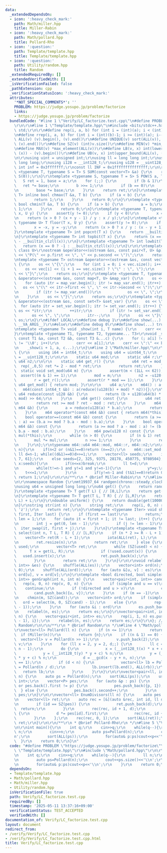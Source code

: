 ```yaml
---
data:
  _extendedDependsOn:
  - icon: ':heavy_check_mark:'
    path: Math/miller.hpp
    title: Miller-Rabin
  - icon: ':heavy_check_mark:'
    path: Math/pollard.hpp
    title: Pollard-Rho
  - icon: ':question:'
    path: Template/template.hpp
    title: Template/template.hpp
  - icon: ':question:'
    path: Utility/random.hpp
    title: Random
  _extendedRequiredBy: []
  _extendedVerifiedWith: []
  _isVerificationFailed: false
  _pathExtension: cpp
  _verificationStatusIcon: ':heavy_check_mark:'
  attributes:
    '*NOT_SPECIAL_COMMENTS*': ''
    PROBLEM: https://judge.yosupo.jp/problem/factorize
    links:
    - https://judge.yosupo.jp/problem/factorize
  bundledCode: "#line 1 \"Verify/LC_factorize.test.cpp\"\n#define PROBLEM \"https://judge.yosupo.jp/problem/factorize\"\
    \r\n\r\n#line 1 \"Template/template.hpp\"\n#include <bits/stdc++.h>\r\nusing namespace\
    \ std;\r\n\r\n#define rep(i, a, b) for (int i = (int)(a); i < (int)(b); i++)\r\
    \n#define rrep(i, a, b) for (int i = (int)(b)-1; i >= (int)(a); i--)\r\n#define\
    \ ALL(v) (v).begin(), (v).end()\r\n#define UNIQUE(v) sort(ALL(v)), (v).erase(unique(ALL(v)),\
    \ (v).end())\r\n#define SZ(v) (int)v.size()\r\n#define MIN(v) *min_element(ALL(v))\r\
    \n#define MAX(v) *max_element(ALL(v))\r\n#define LB(v, x) int(lower_bound(ALL(v),\
    \ (x)) - (v).begin())\r\n#define UB(v, x) int(upper_bound(ALL(v), (x)) - (v).begin())\r\
    \n\r\nusing uint = unsigned int;\r\nusing ll = long long int;\r\nusing ull = unsigned\
    \ long long;\r\nusing i128 = __int128_t;\r\nusing u128 = __uint128_t;\r\nconst\
    \ int inf = 0x3fffffff;\r\nconst ll INF = 0x1fffffffffffffff;\r\n\r\ntemplate\
    \ <typename T, typename S = T> S SUM(const vector<T> &a) {\r\n    return accumulate(ALL(a),\
    \ S(0));\r\n}\r\ntemplate <typename S, typename T = S> S POW(S a, T b) {\r\n \
    \   S ret = 1, base = a;\r\n    for (;;) {\r\n        if (b & 1)\r\n         \
    \   ret *= base;\r\n        b >>= 1;\r\n        if (b == 0)\r\n            break;\r\
    \n        base *= base;\r\n    }\r\n    return ret;\r\n}\r\ntemplate <typename\
    \ T> inline bool chmax(T &a, T b) {\r\n    if (a < b) {\r\n        a = b;\r\n\
    \        return 1;\r\n    }\r\n    return 0;\r\n}\r\ntemplate <typename T> inline\
    \ bool chmin(T &a, T b) {\r\n    if (a > b) {\r\n        a = b;\r\n        return\
    \ 1;\r\n    }\r\n    return 0;\r\n}\r\ntemplate <typename T, typename U> T ceil(T\
    \ x, U y) {\r\n    assert(y != 0);\r\n    if (y < 0)\r\n        x = -x, y = -y;\r\
    \n    return (x > 0 ? (x + y - 1) / y : x / y);\r\n}\r\ntemplate <typename T,\
    \ typename U> T floor(T x, U y) {\r\n    assert(y != 0);\r\n    if (y < 0)\r\n\
    \        x = -x, y = -y;\r\n    return (x > 0 ? x / y : (x - y + 1) / y);\r\n\
    }\r\ntemplate <typename T> int popcnt(T x) {\r\n    return __builtin_popcountll(x);\r\
    \n}\r\ntemplate <typename T> int topbit(T x) {\r\n    return (x == 0 ? -1 : 63\
    \ - __builtin_clzll(x));\r\n}\r\ntemplate <typename T> int lowbit(T x) {\r\n \
    \   return (x == 0 ? -1 : __builtin_ctzll(x));\r\n}\r\n\r\ntemplate <class T,\
    \ class U>\r\nostream &operator<<(ostream &os, const pair<T, U> &p) {\r\n    os\
    \ << \"P(\" << p.first << \", \" << p.second << \")\";\r\n    return os;\r\n}\r\
    \ntemplate <typename T> ostream &operator<<(ostream &os, const vector<T> &vec)\
    \ {\r\n    os << \"{\";\r\n    for (int i = 0; i < vec.size(); i++) {\r\n    \
    \    os << vec[i] << (i + 1 == vec.size() ? \"\" : \", \");\r\n    }\r\n    os\
    \ << \"}\";\r\n    return os;\r\n}\r\ntemplate <typename T, typename U>\r\nostream\
    \ &operator<<(ostream &os, const map<T, U> &map_var) {\r\n    os << \"{\";\r\n\
    \    for (auto itr = map_var.begin(); itr != map_var.end(); itr++) {\r\n     \
    \   os << \"(\" << itr->first << \", \" << itr->second << \")\";\r\n        itr++;\r\
    \n        if (itr != map_var.end())\r\n            os << \", \";\r\n        itr--;\r\
    \n    }\r\n    os << \"}\";\r\n    return os;\r\n}\r\ntemplate <typename T> ostream\
    \ &operator<<(ostream &os, const set<T> &set_var) {\r\n    os << \"{\";\r\n  \
    \  for (auto itr = set_var.begin(); itr != set_var.end(); itr++) {\r\n       \
    \ os << *itr;\r\n        ++itr;\r\n        if (itr != set_var.end())\r\n     \
    \       os << \", \";\r\n        itr--;\r\n    }\r\n    os << \"}\";\r\n    return\
    \ os;\r\n}\r\n#ifdef LOCAL\r\n#define debug 1\r\n#define show(...) _show(0, #__VA_ARGS__,\
    \ __VA_ARGS__)\r\n#else\r\n#define debug 0\r\n#define show(...) true\r\n#endif\r\
    \ntemplate <typename T> void _show(int i, T name) {\r\n    cerr << '\\n';\r\n\
    }\r\ntemplate <typename T1, typename T2, typename... T3>\r\nvoid _show(int i,\
    \ const T1 &a, const T2 &b, const T3 &...c) {\r\n    for (; a[i] != ',' && a[i]\
    \ != '\\0'; i++)\r\n        cerr << a[i];\r\n    cerr << \":\" << b << \" \";\r\
    \n    _show(i + 1, a, c...);\r\n}\n#line 2 \"Math/miller.hpp\"\n\r\nstruct m64\
    \ {\r\n    using i64 = int64_t;\r\n    using u64 = uint64_t;\r\n    using u128\
    \ = __uint128_t;\r\n\r\n    static u64 mod;\r\n    static u64 r;\r\n    static\
    \ u64 n2;\r\n\r\n    static u64 get_r() {\r\n        u64 ret = mod;\r\n      \
    \  rep(_,0,5) ret *= 2 - mod * ret;\r\n        return ret;\r\n    }\r\n\r\n  \
    \  static void set_mod(u64 m) {\r\n        assert(m < (1LL << 62));\r\n      \
    \  assert((m & 1) == 1);\r\n        mod = m;\r\n        n2 = -u128(m) % m;\r\n\
    \        r = get_r();\r\n        assert(r * mod == 1);\r\n    }\r\n    static\
    \ u64 get_mod() { return mod; }\r\n\r\n    u64 a;\r\n    m64() : a(0) {}\r\n \
    \   m64(const int64_t &b) : a(reduce((u128(b) + mod) * n2)){};\r\n\r\n    static\
    \ u64 reduce(const u128 &b) {\r\n        return (b + u128(u64(b) * u64(-r)) *\
    \ mod) >> 64;\r\n    }\r\n    u64 get() const {\r\n        u64 ret = reduce(a);\r\
    \n        return ret >= mod ? ret - mod : ret;\r\n    }\r\n    m64 &operator*=(const\
    \ m64 &b) {\r\n        a = reduce(u128(a) * b.a);\r\n        return *this;\r\n\
    \    }\r\n    m64 operator*(const m64 &b) const { return m64(*this) *= b; }\r\n\
    \    bool operator==(const m64 &b) const {\r\n        return (a >= mod ? a - mod\
    \ : a) == (b.a >= mod ? b.a - mod : b.a);\r\n    }\r\n    bool operator!=(const\
    \ m64 &b) const {\r\n        return (a >= mod ? a - mod : a) != (b.a >= mod ?\
    \ b.a - mod : b.a);\r\n    }\r\n    m64 pow(u128 n) const {\r\n        m64 ret(1),\
    \ mul(*this);\r\n        while (n > 0) {\r\n        if (n & 1) ret *= mul;\r\n\
    \        mul *= mul;\r\n        n >>= 1;\r\n        }\r\n        return ret;\r\
    \n    }\r\n};\r\ntypename m64::u64 m64::mod, m64::r, m64::n2;\r\n\r\nbool Miller(ll\
    \ n){\r\n    if(n<2 or (n&1)==0)return (n==2);\r\n    m64::set_mod(n);\r\n   \
    \ ll d=n-1; while((d&1)==0)d>>=1;\r\n    vector<ll> seeds;\r\n    if(n<(1<<30))seeds={2,\
    \ 7, 61};\r\n    else seeds={2, 325, 9375, 28178, 450775, 9780504};\r\n    for(auto&\
    \ x:seeds){\r\n        if(n<=x)break;\r\n        ll t=d;\r\n        m64 y=m64(x).pow(t);\r\
    \n        while(t!=n-1 and y!=1 and y!=n-1){\r\n            y*=y;\r\n        \
    \    t<<=1;\r\n        }\r\n        if(y!=n-1 and (t&1)==0)return 0;\r\n    }\
    \ return 1;\r\n}\r\n\r\n/**\r\n * @brief Miller-Rabin\r\n */\n#line 2 \"Utility/random.hpp\"\
    \n\r\nnamespace Random {\r\nmt19937_64 randgen(chrono::steady_clock::now().time_since_epoch().count());\r\
    \nusing u64 = unsigned long long;\r\nu64 get() {\r\n    return randgen();\r\n\
    }\r\ntemplate <typename T> T get(T L) { // [0,L]\r\n    return get() % (L + 1);\r\
    \n}\r\ntemplate <typename T> T get(T L, T R) { // [L,R]\r\n    return get(R -\
    \ L) + L;\r\n}\r\ndouble uniform() {\r\n    return double(get(1000000000)) / 1000000000;\r\
    \n}\r\nstring str(int n) {\r\n    string ret;\r\n    rep(i, 0, n) ret += get('a',\
    \ 'z');\r\n    return ret;\r\n}\r\ntemplate <typename Iter> void shuffle(Iter\
    \ first, Iter last) {\r\n    if (first == last)\r\n        return;\r\n    int\
    \ len = 1;\r\n    for (auto it = first + 1; it != last; it++) {\r\n        len++;\r\
    \n        int j = get(0, len - 1);\r\n        if (j != len - 1)\r\n          \
    \  iter_swap(it, first + j);\r\n    }\r\n}\r\ntemplate <typename T> vector<T>\
    \ select(int n, T L, T R) { // [L,R]\r\n    if (n * 2 >= R - L + 1) {\r\n    \
    \    vector<T> ret(R - L + 1);\r\n        iota(ALL(ret), L);\r\n        shuffle(ALL(ret));\r\
    \n        ret.resize(n);\r\n        return ret;\r\n    } else {\r\n        unordered_set<T>\
    \ used;\r\n        vector<T> ret;\r\n        while (SZ(used) < n) {\r\n      \
    \      T x = get(L, R);\r\n            if (!used.count(x)) {\r\n             \
    \   used.insert(x);\r\n                ret.push_back(x);\r\n            }\r\n\
    \        }\r\n        return ret;\r\n    }\r\n}\r\n\r\nvoid relabel(int n, vector<pair<int,\
    \ int>> &es) {\r\n    shuffle(ALL(es));\r\n    vector<int> ord(n);\r\n    iota(ALL(ord),\
    \ 0);\r\n    shuffle(ALL(ord));\r\n    for (auto &[u, v] : es)\r\n        u =\
    \ ord[u], v = ord[v];\r\n}\r\ntemplate <bool directed, bool simple>\r\nvector<pair<int,\
    \ int>> genGraph(int n, int m) {\r\n    vector<pair<int, int>> cand, es;\r\n \
    \   rep(u, 0, n) rep(v, 0, n) {\r\n        if (simple and u == v)\r\n        \
    \    continue;\r\n        if (!directed and u > v)\r\n            continue;\r\n\
    \        cand.push_back({u, v});\r\n    }\r\n    if (m == -1)\r\n        m = get(SZ(cand));\r\
    \n    chmin(m, SZ(cand));\r\n    vector<int> ord;\r\n    if (simple)\r\n     \
    \   ord = select(m, 0, SZ(cand) - 1);\r\n    else {\r\n        rep(_, 0, m) ord.push_back(get(SZ(cand)\
    \ - 1));\r\n    }\r\n    for (auto &i : ord)\r\n        es.push_back(cand[i]);\r\
    \n    relabel(n, es);\r\n    return es;\r\n}\r\nvector<pair<int, int>> genTree(int\
    \ n) {\r\n    vector<pair<int, int>> es;\r\n    rep(i, 1, n) es.push_back({get(i\
    \ - 1), i});\r\n    relabel(n, es);\r\n    return es;\r\n}\r\n}; // namespace\
    \ Random\r\n\r\n/**\r\n * @brief Random\r\n */\n#line 4 \"Math/pollard.hpp\"\n\
    \r\nvector<ll> Pollard(ll n) {\r\n    if (n <= 1)\r\n        return {};\r\n  \
    \  if (Miller(n))\r\n        return {n};\r\n    if ((n & 1) == 0) {\r\n      \
    \  vector<ll> v = Pollard(n >> 1);\r\n        v.push_back(2);\r\n        return\
    \ v;\r\n    }\r\n    for (ll x = 2, y = 2, d;;) {\r\n        ll c = Random::get(2LL,\
    \ n - 1);\r\n        do {\r\n            x = (__int128_t(x) * x + c) % n;\r\n\
    \            y = (__int128_t(y) * y + c) % n;\r\n            y = (__int128_t(y)\
    \ * y + c) % n;\r\n            d = __gcd(x - y + n, n);\r\n        } while (d\
    \ == 1);\r\n        if (d < n) {\r\n            vector<ll> lb = Pollard(d), rb\
    \ = Pollard(n / d);\r\n            lb.insert(lb.end(), ALL(rb));\r\n         \
    \   return lb;\r\n        }\r\n    }\r\n}\r\n\r\nvector<pair<ll, int>> Pollard2(ll\
    \ n) {\r\n    auto ps = Pollard(n);\r\n    sort(ALL(ps));\r\n    using P = pair<ll,\
    \ int>;\r\n    vector<P> pes;\r\n    for (auto &p : ps) {\r\n        if (pes.empty()\
    \ or pes.back().first != p) {\r\n            pes.push_back({p, 1});\r\n      \
    \  } else {\r\n            pes.back().second++;\r\n        }\r\n    }\r\n    return\
    \ pes;\r\n}\r\n\r\nvector<ll> EnumDivisors(ll n) {\r\n    auto pes = Pollard2(n);\r\
    \n    vector<ll> ret;\r\n    auto rec = [&](auto &rec, int id, ll d) -> void {\r\
    \n        if (id == SZ(pes)) {\r\n            ret.push_back(d);\r\n          \
    \  return;\r\n        }\r\n        rec(rec, id + 1, d);\r\n        rep(e, 0, pes[id].second)\
    \ {\r\n            d *= pes[id].first;\r\n            rec(rec, id + 1, d);\r\n\
    \        }\r\n    };\r\n    rec(rec, 0, 1);\r\n    sort(ALL(ret));\r\n    return\
    \ ret;\r\n}\r\n\r\n/**\r\n * @brief Pollard-Rho\r\n */\n#line 5 \"Verify/LC_factorize.test.cpp\"\
    \n\r\nint main(){\r\n    int q;\r\n    cin>>q;\r\n    while(q--){\r\n        ll\
    \ n;\r\n        cin>>n;\r\n        auto ps=Pollard(n);\r\n        cout<<ps.size()<<'\\\
    n';\r\n        sort(ALL(ps));\r\n        for(auto& p:ps)cout<<p<<'\\n';\r\n  \
    \  }\r\n    return 0;\r\n}\n"
  code: "#define PROBLEM \"https://judge.yosupo.jp/problem/factorize\"\r\n\r\n#include\
    \ \"Template/template.hpp\"\r\n#include \"Math/pollard.hpp\"\r\n\r\nint main(){\r\
    \n    int q;\r\n    cin>>q;\r\n    while(q--){\r\n        ll n;\r\n        cin>>n;\r\
    \n        auto ps=Pollard(n);\r\n        cout<<ps.size()<<'\\n';\r\n        sort(ALL(ps));\r\
    \n        for(auto& p:ps)cout<<p<<'\\n';\r\n    }\r\n    return 0;\r\n}"
  dependsOn:
  - Template/template.hpp
  - Math/pollard.hpp
  - Math/miller.hpp
  - Utility/random.hpp
  isVerificationFile: true
  path: Verify/LC_factorize.test.cpp
  requiredBy: []
  timestamp: '2025-05-11 13:37:16+09:00'
  verificationStatus: TEST_ACCEPTED
  verifiedWith: []
documentation_of: Verify/LC_factorize.test.cpp
layout: document
redirect_from:
- /verify/Verify/LC_factorize.test.cpp
- /verify/Verify/LC_factorize.test.cpp.html
title: Verify/LC_factorize.test.cpp
---
```

